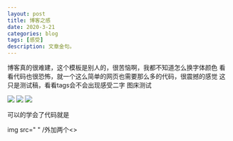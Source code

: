 ```yaml
---
layout: post
title: 博客之感
date: 2020-3-21
categories: blog
tags: [感受]
description: 文章金句。
---
```


博客真的很难建，这个模板是别人的，很苦恼啊，我都不知道怎么换字体颜色
看看代码也很恐怖，就一个这么简单的网页也需要那么多的代码，很震撼的感觉
这只是测试稿，看看tags会不会出现感受二字
图床测试

<img src="http://q7hawnr2l.bkt.clouddn.com/338157.jpg" />
<img src="http://q7hawnr2l.bkt.clouddn.com/329544%20%281%29.jpg" />
<img src="http://q7hawnr2l.bkt.clouddn.com/306182.jpg" />


可以的学会了代码就是


img src="  " /外加两个<>
